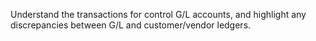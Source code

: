 Understand the transactions for control G/L accounts, and highlight any discrepancies between G/L and customer/vendor ledgers.